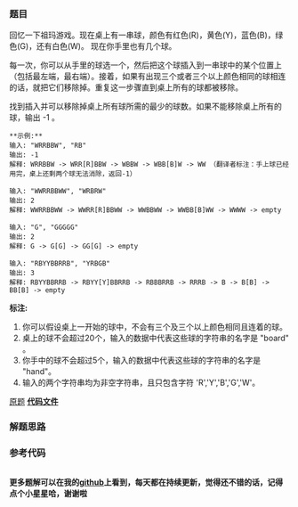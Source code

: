 ### 题目
回忆一下祖玛游戏。现在桌上有一串球，颜色有红色(R)，黄色(Y)，蓝色(B)，绿色(G)，还有白色(W)。 现在你手里也有几个球。

每一次，你可以从手里的球选一个，然后把这个球插入到一串球中的某个位置上（包括最左端，最右端）。接着，如果有出现三个或者三个以上颜色相同的球相连的话，就把它们移除掉。重复这一步骤直到桌上所有的球都被移除。

找到插入并可以移除掉桌上所有球所需的最少的球数。如果不能移除桌上所有的球，输出 -1 。

    
    
    **示例:**
    输入: "WRRBBW", "RB" 
    输出: -1 
    解释: WRRBBW -> WRR[R]BBW -> WBBW -> WBB[B]W -> WW （翻译者标注：手上球已经用完，桌上还剩两个球无法消除，返回-1）
    
    输入: "WWRRBBWW", "WRBRW" 
    输出: 2 
    解释: WWRRBBWW -> WWRR[R]BBWW -> WWBBWW -> WWBB[B]WW -> WWWW -> empty
    
    输入: "G", "GGGGG" 
    输出: 2 
    解释: G -> G[G] -> GG[G] -> empty 
    
    输入: "RBYYBBRRB", "YRBGB" 
    输出: 3 
    解释: RBYYBBRRB -> RBYY[Y]BBRRB -> RBBBRRB -> RRRB -> B -> B[B] -> BB[B] -> empty 
    

**标注:**

  1. 你可以假设桌上一开始的球中，不会有三个及三个以上颜色相同且连着的球。
  2. 桌上的球不会超过20个，输入的数据中代表这些球的字符串的名字是 "board" 。
  3. 你手中的球不会超过5个，输入的数据中代表这些球的字符串的名字是 "hand"。
  4. 输入的两个字符串均为非空字符串，且只包含字符 'R','Y','B','G','W'。

[原题](https://leetcode-cn.com/problems/zuma-game/)    **[代码文件]()**


### 解题思路




### 参考代码

```go


```




**更多题解可以在我的[github](https://github.com/LZH139/leetcode_Go)上看到，每天都在持续更新，觉得还不错的话，记得点个小星星哈，谢谢啦**

